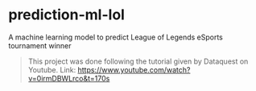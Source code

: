 # prediction-ml-lol
A machine learning model to predict League of Legends eSports tournament winner

> This project was done following the tutorial given by Dataquest on Youtube.
> Link: https://www.youtube.com/watch?v=0irmDBWLrco&t=170s
